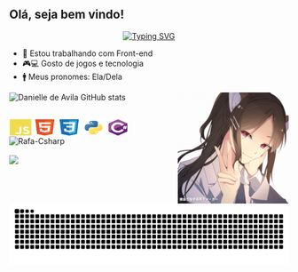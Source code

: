 ## Olá, seja bem vindo!

<div align="center">
  <a href="https://git.io/typing-svg">
    <img src="https://readme-typing-svg.demolab.com?font=Fira+Code&weight=500&size=22&pause=1000&color=FF00F6&center=true&vCenter=true&random=false&width=524&lines=%E2%8A%B9+Olá+seja+bem+vindo!+%CB%99%E1%B5%95%CB%99+%E2%8A%B9+" alt="Typing SVG">
  </a>
</div>


- 👩 Estou trabalhando com Front-end
- 🎮💻 Gosto de jogos e tecnologia
- 🚹 Meus pronomes: Ela/Dela

<img menina height=200 align="right" src="gifmenina.gif" alt="gifmenina" autoplay loop/>

  
![Danielle de Avila GitHub stats](https://github-readme-stats.vercel.app/api?username=danielledeavila&show_icons=true&theme=radical)

<div style="display: inline_block"><br>
  <img align="center" alt="Rafa-Js" height="30" width="40" src="https://raw.githubusercontent.com/devicons/devicon/master/icons/javascript/javascript-plain.svg"> 
  <img align="center" alt="Rafa-HTML" height="30" width="40" src="https://raw.githubusercontent.com/devicons/devicon/master/icons/html5/html5-original.svg">
  <img align="center" alt="Rafa-CSS" height="30" width="40" src="https://raw.githubusercontent.com/devicons/devicon/master/icons/css3/css3-original.svg">
  <img align="center" alt="Rafa-Python" height="30" width="40" src="https://raw.githubusercontent.com/devicons/devicon/master/icons/python/python-original.svg">
  <img align="center" alt="Rafa-Csharp" height="30" width="40" src="https://raw.githubusercontent.com/devicons/devicon/master/icons/csharp/csharp-original.svg">
  <img align="center" alt="Rafa-Csharp" height="30" width="40" src="https://upload.wikimedia.org/wikipedia/commons/thumb/a/a7/React-icon.svg/2300px-React-icon.svg.png">
  </div>
<br>


<div style="display: inline_block">

<a href="https://github.com/anuraghazra/convoychat">
  <img height=150  src="https://github-readme-stats.vercel.app/api/top-langs?username=danielledeavila&layout=compact&langs_count=8&card_width=180" />
</a>
</div>

![Snake animation](https://github.com/DanielledeAvila/DanielledeAvila/blob/output/github-contribution-grid-snake-dark.svg)
